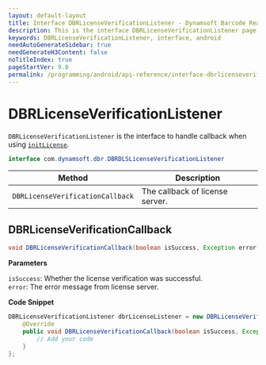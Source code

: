 ```yaml
---
layout: default-layout
title: Interface DBRLicenseVerificationListener - Dynamsoft Barcode Reader Android API Reference
description: This is the interface DBRLicenseVerificationListener page of Dynamsoft Barcode Reader for Android SDK.
keywords: DBRLicenseVerificationListener, interface, android
needAutoGenerateSidebar: true
needGenerateH3Content: false
noTitleIndex: true
pageStartVer: 9.0
permalink: /programming/android/api-reference/interface-dbrlicenseverificationlistener.html
---
```


# DBRLicenseVerificationListener

`DBRLicenseVerificationListener` is the interface to handle callback when using [`initLicense`](primary-license.html#initlicense).

```java
interface com.dynamsoft.dbr.DBRDLSLicenseVerificationListener
```

| Method | Description |
| ------ | ----------- |
| `DBRLicenseVerificationCallback` | The callback of license server. |

## DBRLicenseVerificationCallback

```java
void DBRLicenseVerificationCallback(boolean isSuccess, Exception error);
```

**Parameters**

`isSuccess`: Whether the license verification was successful.  
`error`: The error message from license server.

**Code Snippet**

```java
DBRLicenseVerificationListener dbrLicenseListener = new DBRLicenseVerificationListener() {
    @Override
    public void DBRLicenseVerificationCallback(boolean isSuccess, Exception error) {
        // Add your code
    }
};
```
